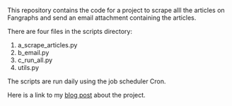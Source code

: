 This repository contains the code for a project to scrape alll the articles on
Fangraphs and send an email attachment containing the articles.

There are four files in the scripts directory:
1. a_scrape_articles.py
2. b_email.py
3. c_run_all.py
4. utils.py

The scripts are run daily using the job scheduler Cron.

Here is a link to my [blog post](https://ericchan24.github.io/automation/cron/email/web%20scraping/2019/11/30/Keep-Up-With-the-News-Using-Python/)
about the project.

